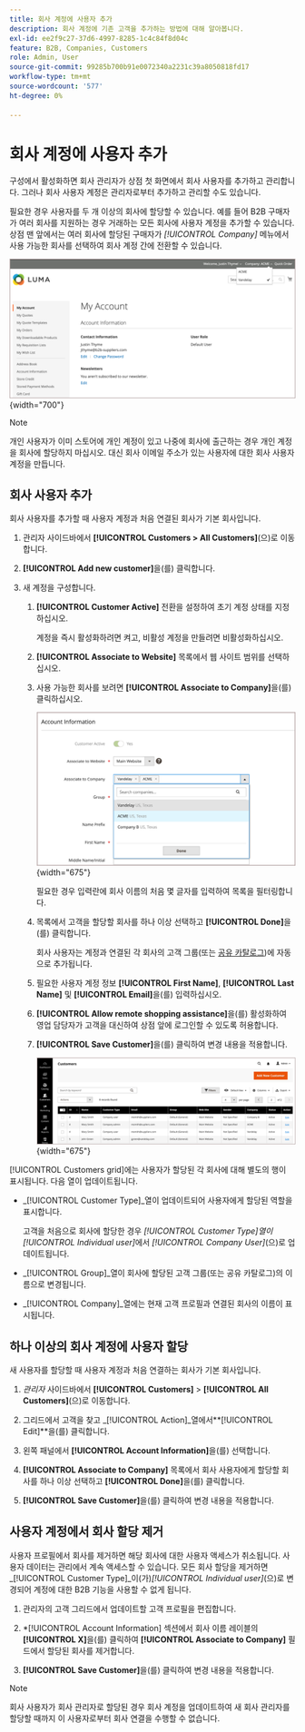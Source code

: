 ```yaml
---
title: 회사 계정에 사용자 추가
description: 회사 계정에 기존 고객을 추가하는 방법에 대해 알아봅니다.
exl-id: ee2f9c27-37d6-4997-8285-1c4c84f8d04c
feature: B2B, Companies, Customers
role: Admin, User
source-git-commit: 99285b700b91e0072340a2231c39a8050818fd17
workflow-type: tm+mt
source-wordcount: '577'
ht-degree: 0%

---
```


# 회사 계정에 사용자 추가

구성에서 활성화하면 회사 관리자가 상점 첫 화면에서 회사 사용자를 추가하고 관리합니다. 그러나 회사 사용자 계정은 관리자로부터 추가하고 관리할 수도 있습니다.

필요한 경우 사용자를 두 개 이상의 회사에 할당할 수 있습니다. 예를 들어 B2B 구매자가 여러 회사를 지원하는 경우 거래하는 모든 회사에 사용자 계정을 추가할 수 있습니다. 상점 맨 앞에서는 여러 회사에 할당된 구매자가 *[!UICONTROL Company]* 메뉴에서 사용 가능한 회사를 선택하여 회사 계정 간에 전환할 수 있습니다.

![회사에 연결](./assets/company-assign-multi-switcher.png){width="700"}

>[!NOTE]
>
>개인 사용자가 이미 스토어에 개인 계정이 있고 나중에 회사에 출근하는 경우 개인 계정을 회사에 할당하지 마십시오. 대신 회사 이메일 주소가 있는 사용자에 대한 회사 사용자 계정을 만듭니다.

## 회사 사용자 추가

회사 사용자를 추가할 때 사용자 계정과 처음 연결된 회사가 기본 회사입니다.

1. 관리자 사이드바에서 **[!UICONTROL Customers > All Customers]**(으)로 이동합니다.

1. **[!UICONTROL Add new customer]**&#x200B;을(를) 클릭합니다.

1. 새 계정을 구성합니다.

   1. **[!UICONTROL Customer Active]** 전환을 설정하여 초기 계정 상태를 지정하십시오.

      계정을 즉시 활성화하려면 켜고, 비활성 계정을 만들려면 비활성화하십시오.

   1. **[!UICONTROL Associate to Website]** 목록에서 웹 사이트 범위를 선택하십시오.

   1. 사용 가능한 회사를 보려면 **[!UICONTROL Associate to Company]**&#x200B;을(를) 클릭하십시오.

      ![회사에 연결](./assets/company-assign-customer-account.png){width="675"}

      필요한 경우 입력란에 회사 이름의 처음 몇 글자를 입력하여 목록을 필터링합니다.

   1. 목록에서 고객을 할당할 회사를 하나 이상 선택하고 **[!UICONTROL Done]**&#x200B;을(를) 클릭합니다.

      회사 사용자는 계정과 연결된 각 회사의 고객 그룹(또는 [공유 카탈로그](catalog-shared.md))에 자동으로 추가됩니다.

   1. 필요한 사용자 계정 정보 **[!UICONTROL First Name]**, **[!UICONTROL Last Name]** 및 **[!UICONTROL Email]**&#x200B;을(를) 입력하십시오.

   1. **[!UICONTROL Allow remote shopping assistance]**&#x200B;을(를) 활성화하여 영업 담당자가 고객을 대신하여 상점 앞에 로그인할 수 있도록 허용합니다.

   1. **[!UICONTROL Save Customer]**&#x200B;을(를) 클릭하여 변경 내용을 적용합니다.

      ![회사 할당이 있는 고객 그리드](./assets/company-assign-user-assignments.png){width="675"}

[!UICONTROL Customers grid]에는 사용자가 할당된 각 회사에 대해 별도의 행이 표시됩니다. 다음 열이 업데이트됩니다.

- _[!UICONTROL Customer Type]_열이 업데이트되어 사용자에게 할당된 역할을 표시합니다.

  고객을 처음으로 회사에 할당한 경우 _[!UICONTROL Customer Type]_열이_[!UICONTROL Individual user]_&#x200B;에서 _[!UICONTROL Company User]_(으)로 업데이트됩니다.

- _[!UICONTROL Group]_열이 회사에 할당된 고객 그룹(또는 공유 카탈로그)의 이름으로 변경됩니다.

- _[!UICONTROL Company]_열에는 현재 고객 프로필과 연결된 회사의 이름이 표시됩니다.

## 하나 이상의 회사 계정에 사용자 할당

새 사용자를 할당할 때 사용자 계정과 처음 연결하는 회사가 기본 회사입니다.

1. _관리자_ 사이드바에서 **[!UICONTROL Customers]** > **[!UICONTROL All Customers]**(으)로 이동합니다.

1. 그리드에서 고객을 찾고 _[!UICONTROL Action]_열에서&#x200B;**[!UICONTROL Edit]**을(를) 클릭합니다.

1. 왼쪽 패널에서 **[!UICONTROL Account Information]**&#x200B;을(를) 선택합니다.

1. **[!UICONTROL Associate to Company]** 목록에서 회사 사용자에게 할당할 회사를 하나 이상 선택하고 **[!UICONTROL Done]**&#x200B;을(를) 클릭합니다.

1. **[!UICONTROL Save Customer]**&#x200B;을(를) 클릭하여 변경 내용을 적용합니다.

## 사용자 계정에서 회사 할당 제거

사용자 프로필에서 회사를 제거하면 해당 회사에 대한 사용자 액세스가 취소됩니다. 사용자 데이터는 관리에서 계속 액세스할 수 있습니다. 모든 회사 할당을 제거하면 _[!UICONTROL Customer Type]_이(가)*[!UICONTROL Individual user]*(으)로 변경되어 계정에 대한 B2B 기능을 사용할 수 없게 됩니다.

1. 관리자의 고객 그리드에서 업데이트할 고객 프로필을 편집합니다.

1. *[!UICONTROL Account Information] 섹션에서 회사 이름 레이블의 **[!UICONTROL X]**&#x200B;을(를) 클릭하여 **[!UICONTROL Associate to Company]** 필드에서 할당된 회사를 제거합니다.

1. **[!UICONTROL Save Customer]**&#x200B;을(를) 클릭하여 변경 내용을 적용합니다.

>[!NOTE]
>
>회사 사용자가 회사 관리자로 할당된 경우 회사 계정을 업데이트하여 새 회사 관리자를 할당할 때까지 이 사용자로부터 회사 연결을 수행할 수 없습니다.
